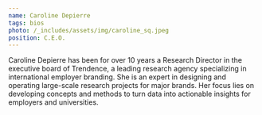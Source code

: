 ```yaml
---
name: Caroline Depierre
tags: bios
photo: /_includes/assets/img/caroline_sq.jpeg
position: C.E.O.
---
```


Caroline Depierre has been for over 10 years a Research Director in the executive board of Trendence, a leading research agency specializing in international employer branding. She is an expert in designing and operating large-scale research projects for major brands. Her focus lies on developing concepts and methods to turn data into actionable insights for employers and universities.
